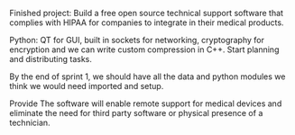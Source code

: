 Finished project: Build a free open source technical support software that complies with HIPAA for companies to integrate in their medical products.

Python: QT for GUI, built in sockets for networking, cryptography for encryption and we can write custom compression in C++. Start planning and distributing tasks.

By the end of sprint 1, we should have all the data and python modules we think we would need imported and setup.


Provide  The software will enable remote support for medical devices and eliminate the need for third party software or physical presence of a technician. 
